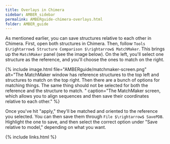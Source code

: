 ```yaml
---
title: Overlays in Chimera
sidebar: AMBER_sidebar
permalink: AMBERguide-chimera-overlays.html
folder: AMBER_guide
---
```


<link rel="stylesheet" href="css/theme-orange.css">

As mentioned earlier, you can save structures relative to each other in
Chimera. First, open both structures in Chimera. Then, follow
`Tools $\rightarrow$ Structure Comparison $\rightarrow$ MatchMaker`.
This brings up the `MatchMaker` panel (see the image below). On the left, 
you'll select one structure as the reference, and you'll choose the ones to
match on the right.

{% include image.html file="AMBERguide/matchmaker-screen.png"
alt="The MatchMaker window has reference structures to the top left and
structures to match on the top right. Then there are a bunch of options
for matching things. The same thing should not be selected for both the
reference and the structure to match.
"
caption="The MatchMaker screen, which allows you to align sequences and then
save their coordinates relative to each other." %}

Once you've hit "apply," they'll be matched and oriented to the reference you
selected. You can then save them through `File $\rightarrow$ SavePDB`.
Highlight the one to save, and then select the correct option under "Save
relative to model," depending on what you want.

{% include links.html %}
